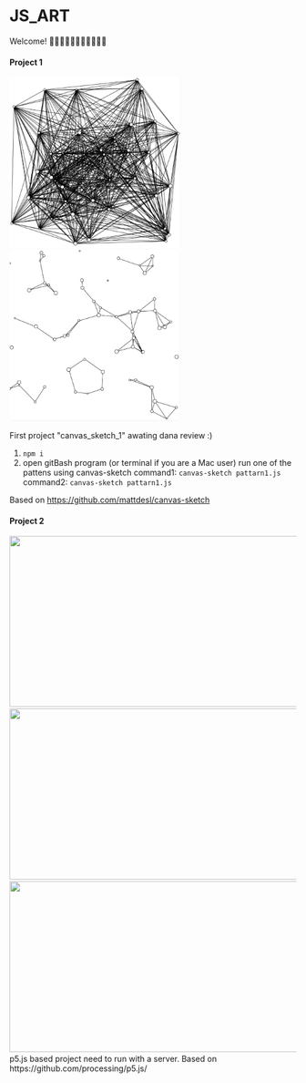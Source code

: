 # JS_ART
 Welcome! 👋👋🏿👋🏽👋🏻👋🏾👋🏼 

#### Project 1

<span>
  <img src="canvas_sketch_1/pattern1.PNG" width="300" height="300"/>
  <img src="canvas_sketch_1/pattern2.PNG" width="300" height="300"/>
</span>

First project "canvas_sketch_1" awating dana review :)
1. ```npm i```
2. open gitBash program (or terminal if you are a Mac user)
run one of the pattens using canvas-sketch
command1: 
```canvas-sketch pattarn1.js```
command2: 
```canvas-sketch pattarn1.js```

Based on
https://github.com/mattdesl/canvas-sketch

#### Project 2

<img src="p5_js_1/Screenshot_1.png" width="600" height="300"/>
<img src="p5_js_1/Screenshot_2.png" width="600" height="300"/>
<img src="p5_js_1/Screenshot_3.png" width="600" height="300"/>
p5.js based project need to run with a server.
Based on
https://github.com/processing/p5.js/
